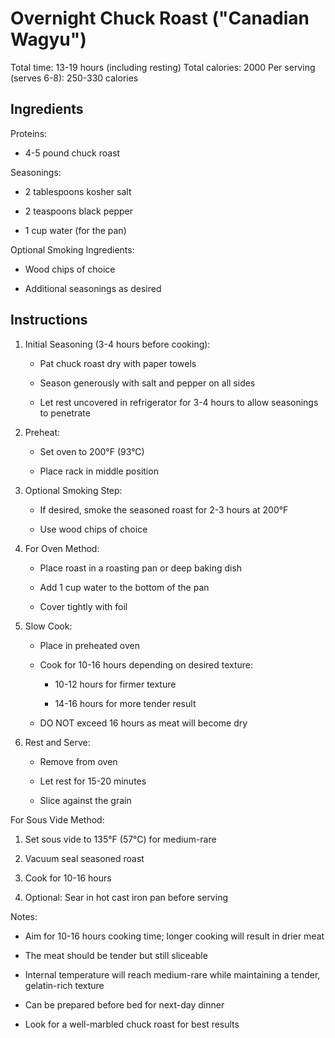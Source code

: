 # **Overnight Chuck Roast (\"Canadian Wagyu\")**

Total time: 13-19 hours (including resting) Total calories: 2000 Per
serving (serves 6-8): 250-330 calories

## **Ingredients**

Proteins:

-   4-5 pound chuck roast

Seasonings:

-   2 tablespoons kosher salt

-   2 teaspoons black pepper

-   1 cup water (for the pan)

Optional Smoking Ingredients:

-   Wood chips of choice

-   Additional seasonings as desired

## **Instructions**

1.  Initial Seasoning (3-4 hours before cooking):

    -   Pat chuck roast dry with paper towels

    -   Season generously with salt and pepper on all sides

    -   Let rest uncovered in refrigerator for 3-4 hours to allow
        seasonings to penetrate

2.  Preheat:

    -   Set oven to 200°F (93°C)

    -   Place rack in middle position

3.  Optional Smoking Step:

    -   If desired, smoke the seasoned roast for 2-3 hours at 200°F

    -   Use wood chips of choice

4.  For Oven Method:

    -   Place roast in a roasting pan or deep baking dish

    -   Add 1 cup water to the bottom of the pan

    -   Cover tightly with foil

5.  Slow Cook:

    -   Place in preheated oven

    -   Cook for 10-16 hours depending on desired texture:

        -   10-12 hours for firmer texture

        -   14-16 hours for more tender result

    -   DO NOT exceed 16 hours as meat will become dry

6.  Rest and Serve:

    -   Remove from oven

    -   Let rest for 15-20 minutes

    -   Slice against the grain

For Sous Vide Method:

1.  Set sous vide to 135°F (57°C) for medium-rare

2.  Vacuum seal seasoned roast

3.  Cook for 10-16 hours

4.  Optional: Sear in hot cast iron pan before serving

Notes:

-   Aim for 10-16 hours cooking time; longer cooking will result in
    drier meat

-   The meat should be tender but still sliceable

-   Internal temperature will reach medium-rare while maintaining a
    tender, gelatin-rich texture

-   Can be prepared before bed for next-day dinner

-   Look for a well-marbled chuck roast for best results
